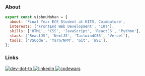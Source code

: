 ### About

```js
export const vishnuMohan = {
  about: 'Final Year ECE Student at KITS, Coimbatore',
  interests: ['FrontEnd Web Development', 'IOT'],
  skills: ['HTML', 'CSS', 'JavaScript', 'ReactJS', 'Python'],
  stack: ['ReactJS', 'NextJS', 'TailwindCSS', 'Vercel'],
  tools: ['VSCode', 'Yarn/NPM', 'Git', 'WSL'],
};
```

### Links

<p>
  <a href="https://dev.to/vishnumohanrk">
    <img src="https://img.shields.io/badge/DEV.TO-36393f.svg?&style=for-the-badge" alt="dev-dot-to" />
  </a>
  <a href="https://www.linkedin.com/in/vishnumohanrk/">
    <img src="https://img.shields.io/badge/LinkedIn-36393f.svg?&style=for-the-badge" alt="linkedin" />
  </a>
  <a href="https://www.codewars.com/users/vishnumohanrk">
    <img src="https://img.shields.io/badge/codewars-36393f.svg?&style=for-the-badge" alt="codewars" />
  </a>
</p>
